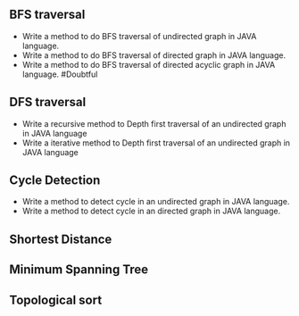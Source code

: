## BFS traversal

* Write a method to do BFS traversal of undirected graph in JAVA language.
* Write a method to do BFS traversal of directed graph in JAVA language.
* Write a method to do BFS traversal of directed acyclic graph in JAVA language. #Doubtful

## DFS traversal
* Write a recursive method to Depth first traversal of an undirected graph in JAVA language
* Write a iterative method to Depth first traversal of an undirected graph in JAVA language

## Cycle Detection
* Write a method to detect cycle in an undirected graph in JAVA language.
* Write a method to detect cycle in an directed graph in JAVA language.


## Shortest Distance

## Minimum Spanning Tree

## Topological sort
